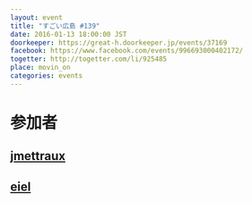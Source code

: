 ```yaml
---
layout: event
title: "すごい広島 #139"
date: 2016-01-13 18:00:00 JST
doorkeeper: https://great-h.doorkeeper.jp/events/37169
facebook: https://www.facebook.com/events/996693000402172/
togetter: http://togetter.com/li/925485
place: movin_on
categories: events
---
```


# 参加者


## [jmettraux](https://github.com/jmettraux)


## [eiel](http://eiel.info/)
